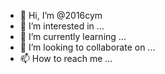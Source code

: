 - 👋 Hi, I’m @2016cym
- 👀 I’m interested in ...
- 🌱 I’m currently learning ...
- 💞️ I’m looking to collaborate on ...
- 📫 How to reach me ...

<!---
2016cym/2016cym is a ✨ special ✨ repository because its `README.md` (this file) appears on your GitHub profile.
You can click the Preview link to take a look at your changes.
--->
